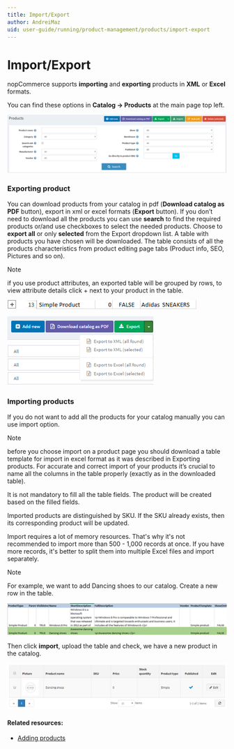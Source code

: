 ```yaml
---
title: Import/Export
author: AndreiMaz
uid: user-guide/running/product-management/products/import-export
---
```

# Import/Export

nopCommerce supports **importing** and **exporting** products in **XML** or **Excel** formats.

 You can find these options in **Catalog → Products** at the main page top left.

![](/user-guide/running/_static/products3.png)

### Exporting product

You can download products from your catalog in pdf (**Download catalog as PDF** button), export in xml or excel formats (**Export** button). If you don’t need to download all the products you can use **search** to find the required products or/and use checkboxes to select the needed products. Choose to **export all** or only **selected** from the Export dropdown list. A table with products you have chosen will be downloaded. The table consists of all the products characteristics from product editing page tabs (Product info, SEO, Pictures and so on).
> [!NOTE] 
> if you use product attributes, an exported table will be grouped by rows, to view attribute details click + next to your product in the table. 

![](/user-guide/running/_static/simple_product.png)

![](/user-guide/running/_static/exporting_product.png)

### Importing products

If you do not want to add all the products for your catalog manually you can use import option.
> [!NOTE] 
> before you choose import on a product page you should download a table template for import in excel format as it was described in Exporting products.  For accurate and correct import of your products it’s crucial to name all the columns in the table properly (exactly as in the downloaded table).

It is not mandatory to fill all the table fields. The product will be created based on the filled fields.

Imported products are distinguished by SKU. If the SKU already exists, then its corresponding product will be updated.

Import requires a lot of memory resources. That's why it's not recommended to import more than 500 - 1,000 records at once. If you have more records, it's better to split them into multiple Excel files and import separately.
> [!NOTE] 
> For example, we want to add Dancing shoes to our catalog. Create a new row in the table.

![](/user-guide/running/_static/product_table.png)

Then click **import**, upload the table and check, we have a new product in the catalog.

![](/user-guide/running/_static/product_catalog.png)

#### Related resources:

* [Adding products](xref:user-guide/running/product-management/products/adding-products)
